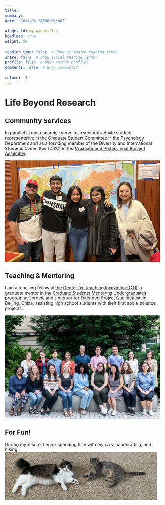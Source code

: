 ```yaml
---
title: 
summary: 
date: "2018-06-28T00:00:00Z"

widget_id: my-widget-lab
headless: true
weight: 50

reading_time: false  # Show estimated reading time?
share: false  # Show social sharing links?
profile: false  # Show author profile?
comments: false  # Show comments?

column: '1'
---
```

# Life Beyond Research
## Community Services
In parallel to my research, I serve as a senior graduate student representative in the Graduate Student Committee in the Psychology Department and as a founding member of the Diversity and International Students Committee (DISC) in the [Graduate and Professional Student Assembly](https://assembly.cornell.edu/shared-governance-cornell/graduate-and-professional-student-assembly).

![](DISC.jpg "DISC members")


## Teaching & Mentoring

I am a teaching fellow at [the Center for Teaching Innovation (CTI)](https://teaching.cornell.edu/grants-awards/graduate-students-postdoctoral-fellows), a graduate mentor in the [Graduate Students Mentoring Undergraduates program](https://oadi.cornell.edu/signature-programs/graduate-students-mentoring-undergraduates) at Cornell, and a mentor for Extended Project Qualification in Beijing, China, assisting high school students with their first social science projects. 

 ![](CTI.JPG "2023-24 CTI Teaching Fellows")

## For Fun!
During my leisure, I enjoy spending time with my cats, handcrafting, and hiking. 
 ![](cats.jpg "My fellow pack members!")
